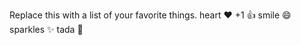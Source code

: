 Replace this with a list of your favorite things.
heart	:heart:
+1	:+1:
smile	:smile:
sparkles	:sparkles:
tada	:tada:
